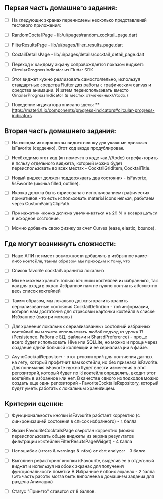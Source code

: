 ## Первая часть домашнего задания:
- [ ] На следующих экранах перечислены несколько представлений тестового приложения:

- [ ] RandomCoctailPage - lib/ui/pages/random_cocktail_page.dart

- [ ] FilterResultsPage - lib/ui/pages/filter_results_page.dart

- [ ] CoctailDetailsPage - lib/ui/pages/details/cocktail_detail_page.dart

- [ ] Переход к каждому экрану сопровождается показом виджета CircularProgressIndicator из Flutter SDK.

- [ ] Этот виджет нужно реализовать самостоятельно, используя стандартные средства Flutter для работы с графическим canvas и средства анимации. И затем переиспользовать вместо CircularProgressIndicator  (в местах отмеченных///todo:)

- [ ] Поведение индикатора описано здесь:
** https://material.io/components/progress-indicators#circular-progress-indicators

## Вторая часть домашнего задания:
- [ ] На каждом из экранов вы видите иконку для указания признака isFavorite (сердечко).
Этот код везде продублирован.

- [ ] Необходимо этот код (он помечен в коде как ///todo:) отрефакторить в пользу отдельного виджета, который можно будет переиспользовать во всех местах - CocktailGridItem, CocktailTitle.

- [ ] Новый виджет должен поддерживать два состояния - isFavorite, !isFavorite (иконка filled, outline).

- [ ] Иконка должна быть отрисована с использованием графических примитивов - то есть использовать material icons нельзя, работаем через CustomPaint/ClipPath.

- [ ] При нажатии иконка должна увеличиваться на 20 % и возвращаться в исходное состояние.

- [ ] Можно добавить свою физику за счет Curves (ease, elastic, bounce).



## Где могут возникнуть сложности:

- [ ] Наше АПИ не имеет возможности добавлять в избранное какие-либо коктейли, таким образом мы приходим к тому, что

- [ ] Список favorite cocktails хранится локально

- [ ] Мы не можем хранить только id-шники коктейлей из избранного, так как для входа в экран Избранное нам не нужно получать абсолютно весь список коктейлей

- [ ] Таким образом, мы локально должны хранить хранить сериализованные состояния CocktailDefinition  - той информации, которая нам достаточна для отрисовки карточки коктейля в списке Избранное (смотри мокапы)

- [ ] Для хранения локальных сериализованных состояний избранных коктейлей вы можете использовать любой подход из урока 17 (Persistence. Работа с БД, файлами и SharedPreference) - проще всего будет использовать Hive или SQLLite, но можно и проще через создание одной большой коллекции и ее сериализации в файле.

- [ ] AsyncCocktailRepository  - этот репозиторий для получения данных на лету, который профетчит вам коктейли, но без признака isFavorite. Для понимания isFavorite нужно будет внести изменения в этот репозиторий, который будет по id коктейля определять, входит этот коктейль в избранное или нет. В качестве одного из подходов можно создать еще один репозиторий - FavoriteCocktailsRepository, который будет уметь работать с локальным хранилищем.

## Критерии оценки:

- [ ] Функциональность кнопки isFavourite работает корректно (c синхронизацией состояния в список избранного) - 4 балла

- [ ] Экран FavouriteCocktailsPage сверстан корректно (можно переиспользовать общие виджеты из экрана результатов фильтрации коктейлей FilterResultsPageWidget) - 4 балла

- [ ] Нет ошибок (errors & warnings & infos) от dart analyzer  - 3 балла

- [ ] Выполнен рефакторинг кнопки isFavourite, выделив ее в отдельный виджет и используя на обоих экранах для получения функциональности пометки В Избранное в обоих экранах - 2 балла (Эта часть работы могла быть выполнена в домашнем задании для раздела Анимация)

- [ ] Статус "Принято" ставится от 8 баллов.